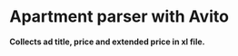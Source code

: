 Apartment parser with Avito
=====================

**Collects ad title, price and extended price in xl file.**
